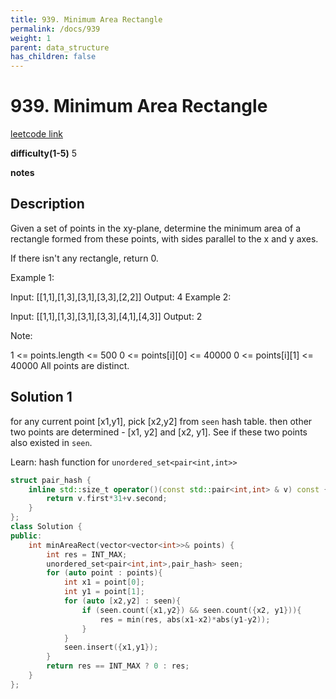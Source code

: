 ```yaml
---
title: 939. Minimum Area Rectangle
permalink: /docs/939
weight: 1
parent: data_structure
has_children: false
---
```

# 939. Minimum Area Rectangle
[leetcode link](https://leetcode.com/problems/minimum-area-rectangle/)

**difficulty(1-5)** 
5

**notes**   


## Description
Given a set of points in the xy-plane, determine the minimum area of a rectangle formed from these points, with sides parallel to the x and y axes.

If there isn't any rectangle, return 0.

 

Example 1:

Input: [[1,1],[1,3],[3,1],[3,3],[2,2]]
Output: 4
Example 2:

Input: [[1,1],[1,3],[3,1],[3,3],[4,1],[4,3]]
Output: 2
 

Note:

1 <= points.length <= 500
0 <= points[i][0] <= 40000
0 <= points[i][1] <= 40000
All points are distinct.

## Solution 1
for any current point [x1,y1], pick [x2,y2] from `seen` hash table. then other two points are determined - [x1, y2] and [x2, y1]. See if these two points also existed in `seen`. 

Learn: hash function for `unordered_set<pair<int,int>>`

```c++
struct pair_hash {
    inline std::size_t operator()(const std::pair<int,int> & v) const {
        return v.first*31+v.second;
    }
};
class Solution {
public:
    int minAreaRect(vector<vector<int>>& points) {
        int res = INT_MAX;
        unordered_set<pair<int,int>,pair_hash> seen;
        for (auto point : points){
            int x1 = point[0];
            int y1 = point[1];
            for (auto [x2,y2] : seen){
                if (seen.count({x1,y2}) && seen.count({x2, y1})){
                    res = min(res, abs(x1-x2)*abs(y1-y2));
                }
            }
            seen.insert({x1,y1});
        }
        return res == INT_MAX ? 0 : res;
    }
};
```

<!-- 
Default label
{: .label }

Blue label
{: .label .label-blue }

Stable
{: .label .label-green }

New release
{: .label .label-purple }

Coming soon
{: .label .label-yellow }

Deprecated
{: .label .label-red } -->

